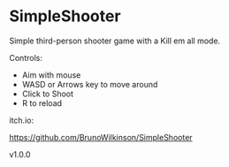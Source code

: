 # SimpleShooter

Simple third-person shooter game with a Kill em all mode.

Controls:

- Aim with mouse
- WASD or Arrows key to move around
- Click to Shoot
- R to reload

itch.io:

https://github.com/BrunoWilkinson/SimpleShooter

v1.0.0

